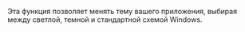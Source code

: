 ﻿Эта функция позволяет менять тему вашего приложения, выбирая между светлой, темной и стандартной схемой Windows.